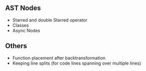 ## AST Nodes
- Starred and double Starred operator
- Classes
- Async Nodes

## Others
- Function placement after backtransformation
- Keeping line splits (for code lines spanning over multiple lines)